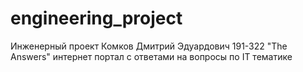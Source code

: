 # engineering_project

Инженерный проект
Комков Дмитрий Эдуардович 191-322
"The Answers" интернет портал с ответами на вопросы по IT тематике